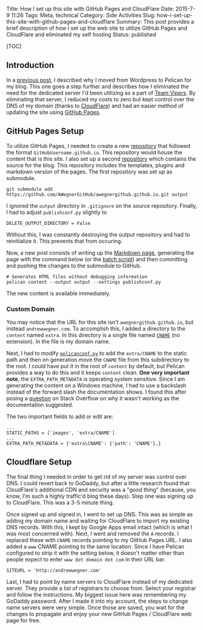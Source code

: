 Title: How I set up this site with GitHub Pages and CloudFlare
Date: 2015-7-9 11:26
Tags: Meta, technical
Category: Side Activities
Slug: how-i-set-up-this-site-with-github-pages-and-cloudflare
Summary: This post provides a brief description of how I set up the web site to utilize GitHub Pages and CloudFlare and eliminated my self hosting
Status: published

[TOC]

## Introduction

In a [previous post][1], I described why I moved from Wordpress to Pelican for my blog. This one goes a step further and describes how I eliminated the
need for the dedicated server I'd been utilizing as a part of [Team Vipers][s]. By eliminating that server, I reduced my costs to zero but kept control
over the DNS of my domain (thanks to [CloudFlare][2]) and had an easier method of updating the site using [GitHub Pages][3].

## GitHub Pages Setup

To utilize GitHub Pages, I needed to create a new [repository][4] that followed the format `GitHubUsername.github.io`. This repository would house the
content that is this site. I also set up a second [repository][5] which contains the source for the blog. This repository includes the templates, plugins
and markdown version of the pages. The first repository was set up as submodule.

    git submodule add https://github.com/AWegnerGitHub/awegnergithub.github.io.git output

I ignored the `output` directory in `.gitignore` on the source repository. Finally, I had to adjust `publishconf.py` slightly to  

    DELETE_OUTPUT_DIRECTORY = False

Without this, I was constantly destroying the output repository and had to reinitialize it. This prevents that from occuring.

Now, a new post consists of writing up the [Markdown page][6], generating the page with the command below (or the [batch script][7]) and then committing and
pushing the changes to the submodule to GitHub.

    # Generates HTML files without debugging information
    pelican content --output output --settings publishconf.py

The new content is available immediately.

### Custom Domain

You may notice that the URL for this site isn't `awegnergithub.github.io`, but instead `andrewwegner.com`. To accomplish this, I added a directory to the `content`
named `extra`. In this directory is a single file named [`CNAME`][8] (no extension). In the file is my domain name.

Next, I had to modify [`pelicanconf.py`][9] to add the `extra/CNAME` to the static path and then on generation move the `CNAME` file from this subdirectory to the root.
I could have put it in the root of `content` by default, but Pelican provides a way to do this and it keeps `content` clean. **One very important note**, the `EXTRA_PATH_METADATA` is
operating system sensitive. Since I am generating the content on a Windows machine, I had to use a backslash instead of the forward slash the documentation shows. I found this
after posing a [question][10] on Stack Overflow on why it wasn't working as the documentation suggested.

The two important fields to add or edit are:

    ...
    STATIC_PATHS = ['images', 'extra/CNAME']
    ...
    EXTRA_PATH_METADATA = {'extra\CNAME': {'path': 'CNAME'},}

## Cloudflare Setup

The final thing I needed in order to get rid of my server was control over DNS. I could revert back to GoDaddy, but after a little research found that CloudFlare's additional CDN and
security was a "good thing" (because, you know, I'm such a highly traffic'd blog these days). Step one was signing up to CloudFlare. This was a 3-5 minute thing.

Once signed up and signed in, I went to set up DNS. This was as simple as adding my domain name and waiting for CloudFlare to import my existing DNS records. With this, I kept by Google Apps
email intact (which is what I was most concerned with). Next, I went and removed the `A` records. I replaced these with `CNAME` records pointing to my GitHub Pages URL. I also added a `www` CNAME
pointing to the same location. Since I have Pelican configured to strip it with the setting below, it doesn't matter other than people expect to enter `www dot domain dot com` in their URL bar.

    SITEURL = 'http://andrewwegner.com'

Last, I had to point by name servers to CloudFlare instead of my dedicated server. They provide a list of registrars to choose from. Select your registrar and follow the instructions. My biggest
issue here was remembering my GoDaddy password. After I made it into my account, the steps to change name servers were very simple. Once those are saved, you wait for the changes to propagate and
enjoy your new GitHub Pages / CloudFlare web page for free.



 [1]: {filename}2015_05_03_why-i-moved-from-wordpress-to-pelican.md
 [2]: https://www.cloudflare.com/
 [3]: https://pages.github.com/
 [4]: https://github.com/AWegnerGitHub/awegnergithub.github.io
 [5]: https://github.com/AWegnerGitHub/awegnergithub.github.io-source
 [6]: https://raw.githubusercontent.com/AWegnerGitHub/awegnergithub.github.io-source/master/content/2015_07_09_how-i-set-up-this-site-with-github-pages-and-cloudflare.md
 [7]: https://github.com/AWegnerGitHub/awegnergithub.github.io-source/blob/master/generate_content_production.bat
 [8]: https://github.com/AWegnerGitHub/awegnergithub.github.io-source/blob/master/content/extra/CNAME
 [9]: https://github.com/AWegnerGitHub/awegnergithub.github.io-source/blob/master/pelicanconf.py
 [10]: http://stackoverflow.com/a/30512242/189134
 [s]: {filename}2015_01_08_thanks-for-all-the-fish.md
